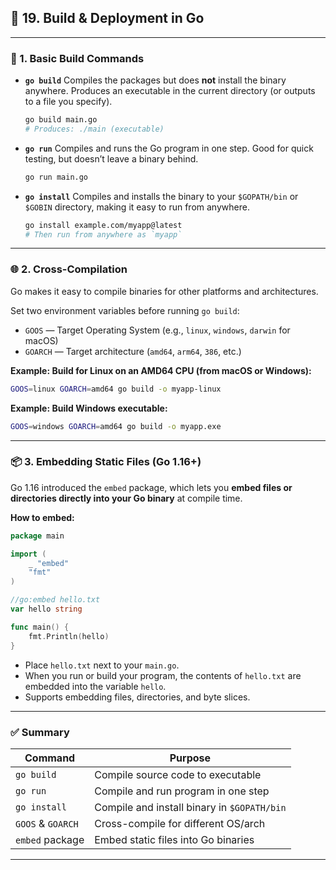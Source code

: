 ## 🚀 19. Build & Deployment in Go

---

### 🔨 1. Basic Build Commands

- **`go build`**
  Compiles the packages but does **not** install the binary anywhere. Produces an executable in the current directory (or outputs to a file you specify).

    ```bash
    go build main.go
    # Produces: ./main (executable)
    ```

- **`go run`**
  Compiles and runs the Go program in one step. Good for quick testing, but doesn’t leave a binary behind.

    ```bash
    go run main.go
    ```

- **`go install`**
  Compiles and installs the binary to your `$GOPATH/bin` or `$GOBIN` directory, making it easy to run from anywhere.

    ```bash
    go install example.com/myapp@latest
    # Then run from anywhere as `myapp`
    ```

---

### 🌐 2. Cross-Compilation

Go makes it easy to compile binaries for other platforms and architectures.

Set two environment variables before running `go build`:

- `GOOS` — Target Operating System (e.g., `linux`, `windows`, `darwin` for macOS)
- `GOARCH` — Target architecture (`amd64`, `arm64`, `386`, etc.)

**Example: Build for Linux on an AMD64 CPU (from macOS or Windows):**

```bash
GOOS=linux GOARCH=amd64 go build -o myapp-linux
```

**Example: Build Windows executable:**

```bash
GOOS=windows GOARCH=amd64 go build -o myapp.exe
```

---

### 📦 3. Embedding Static Files (Go 1.16+)

Go 1.16 introduced the `embed` package, which lets you **embed files or directories directly into your Go binary** at compile time.

**How to embed:**

```go
package main

import (
	_ "embed"
	"fmt"
)

//go:embed hello.txt
var hello string

func main() {
	fmt.Println(hello)
}
```

- Place `hello.txt` next to your `main.go`.
- When you run or build your program, the contents of `hello.txt` are embedded into the variable `hello`.
- Supports embedding files, directories, and byte slices.

---

### ✅ Summary

| Command           | Purpose                                     |
| ----------------- | ------------------------------------------- |
| `go build`        | Compile source code to executable           |
| `go run`          | Compile and run program in one step         |
| `go install`      | Compile and install binary in `$GOPATH/bin` |
| `GOOS` & `GOARCH` | Cross-compile for different OS/arch         |
| `embed` package   | Embed static files into Go binaries         |

---
